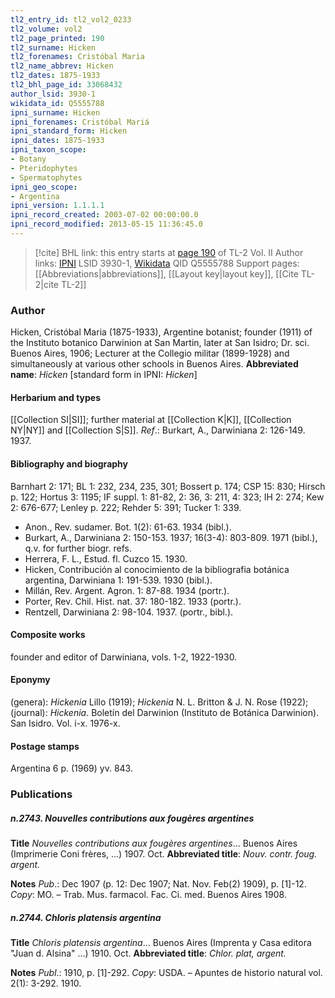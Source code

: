 ```yaml
---
tl2_entry_id: tl2_vol2_0233
tl2_volume: vol2
tl2_page_printed: 190
tl2_surname: Hicken
tl2_forenames: Cristóbal Maria
tl2_name_abbrev: Hicken
tl2_dates: 1875-1933
tl2_bhl_page_id: 33068432
author_lsid: 3930-1
wikidata_id: Q5555788
ipni_surname: Hicken
ipni_forenames: Cristóbal Mariá
ipni_standard_form: Hicken
ipni_dates: 1875-1933
ipni_taxon_scope: 
- Botany
- Pteridophytes
- Spermatophytes
ipni_geo_scope: 
- Argentina
ipni_version: 1.1.1.1
ipni_record_created: 2003-07-02 00:00:00.0
ipni_record_modified: 2013-05-15 11:36:45.0
---
```


> [!cite] BHL link: this entry starts at [page 190](https://www.biodiversitylibrary.org/page/33068432) of TL-2 Vol. II
> Author links: [IPNI](https://www.ipni.org/a/3930-1) LSID 3930-1, [Wikidata](https://www.wikidata.org/wiki/Q5555788) QID Q5555788
> Support pages: [[Abbreviations|abbreviations]], [[Layout key|layout key]], [[Cite TL-2|cite TL-2]]

### Author

Hicken, Cristóbal Maria (1875-1933), Argentine botanist; founder (1911) of the Instituto botanico Darwinion at San Martin, later at San Isidro; Dr. sci. Buenos Aires, 1906; Lecturer at the Collegio militar (1899-1928) and simultaneously at various other schools in Buenos Aires. 
**Abbreviated name**: *Hicken* \[standard form in IPNI: *Hicken*\]

#### Herbarium and types

[[Collection SI|SI]]; further material at [[Collection K|K]], [[Collection NY|NY]] and [[Collection S|S]].
*Ref*.: Burkart, A., Darwiniana 2: 126-149. 1937.

#### Bibliography and biography

Barnhart 2: 171; BL 1: 232, 234, 235, 301; Bossert p. 174; CSP 15: 830; Hirsch p. 122; Hortus 3: 1195; IF suppl. 1: 81-82, 2: 36, 3: 211, 4: 323; IH 2: 274; Kew 2: 676-677; Lenley p. 222; Rehder 5: 391; Tucker 1: 339.
- Anon., Rev. sudamer. Bot. 1(2): 61-63. 1934 (bibl.).
- Burkart, A., Darwiniana 2: 150-153. 1937; 16(3-4): 803-809. 1971 (bibl.), q.v. for further biogr. refs.
- Herrera, F. L., Estud. fl. Cuzco 15. 1930.
- Hicken, Contribución al conocimiento de la bibliografia botánica argentina, Darwiniana 1: 191-539. 1930 (bibl.).
- Millán, Rev. Argent. Agron. 1: 87-88. 1934 (portr.).
- Porter, Rev. Chil. Hist. nat. 37: 180-182. 1933 (portr.).
- Rentzell, Darwiniana 2: 98-104. 1937. (portr., bibl.).

#### Composite works

founder and editor of Darwiniana, vols. 1-2, 1922-1930.

#### Eponymy

(genera): *Hickenia* Lillo (1919); *Hickenia* N. L. Britton & J. N. Rose (1922); (journal): *Hickenia*. Boletín del Darwinion (Instituto de Botánica Darwinion). San Isidro. Vol. i-x. 1976-x.

#### Postage stamps

Argentina 6 p. (1969) yv. 843.

### Publications

##### n.2743. Nouvelles contributions aux fougères argentines

**Title**
*Nouvelles contributions aux fougères argentines*... Buenos Aires (Imprimerie Coni frères, ...) 1907. Oct.
**Abbreviated title**: *Nouv. contr. foug. argent.*

**Notes**
*Pub*.: Dec 1907 (p. 12: Dec 1907; Nat. Nov. Feb(2) 1909), p. \[1\]-12. *Copy*: MO. – Trab. Mus. farmacol. Fac. Ci. med. Buenos Aires 1908.

##### n.2744. Chloris platensis argentina

**Title**
*Chloris platensis argentina*... Buenos Aires (Imprenta y Casa editora "Juan d. Alsina" ...) 1910. Oct.
**Abbreviated title**: *Chlor. plat, argent.*

**Notes**
*Publ*.: 1910, p. \[1\]-292. *Copy*: USDA. – Apuntes de historio natural vol. 2(1): 3-292. 1910.

